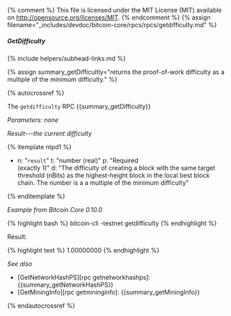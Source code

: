 {% comment %}
This file is licensed under the MIT License (MIT) available on
http://opensource.org/licenses/MIT.
{% endcomment %}
{% assign filename="_includes/devdoc/bitcoin-core/rpcs/rpcs/getdifficulty.md" %}

##### GetDifficulty
{% include helpers/subhead-links.md %}

{% assign summary_getDifficultly="returns the proof-of-work difficulty as a multiple of the minimum difficulty." %}

{% autocrossref %}

The `getdifficulty` RPC {{summary_getDifficulty}}

*Parameters: none*

*Result---the current difficulty*

{% itemplate ntpd1 %}
- n: "`result`"
  t: "number (real)"
  p: "Required<br>(exactly 1)"
  d: "The difficulty of creating a block with the same target threshold (nBits) as the highest-height block in the local best block chain.  The number is a a multiple of the minimum difficulty"

{% enditemplate %}

*Example from Bitcoin Core 0.10.0*

{% highlight bash %}
bitcoin-cli -testnet getdifficulty
{% endhighlight %}

Result:

{% highlight text %}
1.00000000
{% endhighlight %}

*See also*

* [GetNetworkHashPS][rpc getnetworkhashps]: {{summary_getNetworkHashPS}}
* [GetMiningInfo][rpc getmininginfo]: {{summary_getMiningInfo}}

{% endautocrossref %}
